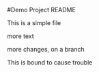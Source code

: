 #Demo Project README

This is a simple file

more text

more changes, on a branch

This is bound to cause trouble

